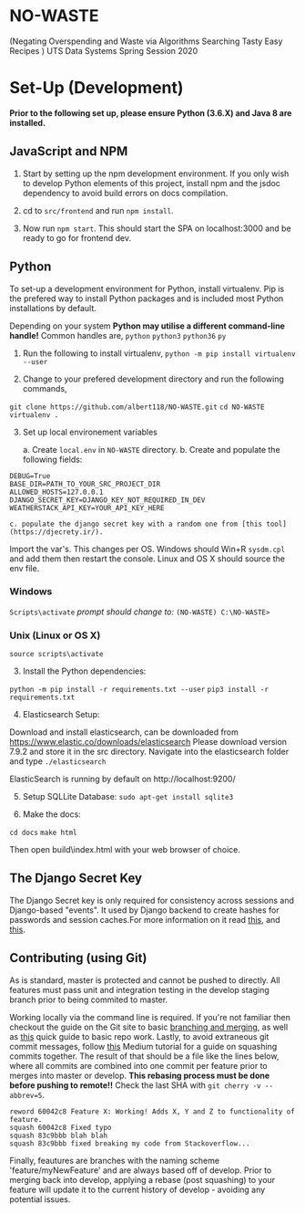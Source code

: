 # NO-WASTE
(Negating Overspending and Waste via Algorithms Searching Tasty Easy Recipes ) UTS Data Systems Spring Session 2020

# Set-Up (Development)

**Prior to the following set up, please ensure Python (3.6.X) and Java 8 are installed.**

## JavaScript and NPM

1. Start by setting up the npm development environment. If you only wish to develop Python elements of this project, install npm and the jsdoc dependency to avoid build errors on docs compilation.

2. cd to `src/frontend` and run `npm install`.

3. Now run `npm start`. This should start the SPA on localhost:3000 and be ready to go for frontend dev.

## Python

To set-up a development environment for Python, install virtualenv. Pip is the prefered way to install Python packages and is included most Python installations by default. 

Depending on your system **Python may utilise a different command-line handle!** Common handles are, 
`python`
`python3`
`python36`
`py`

1. Run the following to install virtualenv,
`python -m pip install virtualenv --user`

2.  Change to your prefered development directory and run the following commands,

`git clone https://github.com/albert118/NO-WASTE.git`
`cd NO-WASTE`
`virtualenv .`

3. Set up local environement variables

	a. Create `local.env` in `NO-WASTE` directory.
	b. Create and populate the following fields:
```
DEBUG=True
BASE_DIR=PATH_TO_YOUR_SRC_PROJECT_DIR
ALLOWED_HOSTS=127.0.0.1
DJANGO_SECRET_KEY=DJANGO_KEY_NOT_REQUIRED_IN_DEV
WEATHERSTACK_API_KEY=YOUR_API_KEY_HERE
```
	c. populate the django secret key with a random one from [this tool](https://djecrety.ir/).

Import the var's. This changes per OS. Windows should Win+R `sysdm.cpl` and add them then restart the console. Linux and OS X should source the env file.

### Windows

`Scripts\activate`
*prompt should change to:*
`(NO-WASTE) C:\NO-WASTE> `

### Unix (Linux or OS X)

`source scripts\activate`

3.  Install the Python dependencies:

`python -m pip install -r requirements.txt --user`
`pip3 install -r requirements.txt`

4. Elasticsearch Setup:

Download and install elasticsearch, can be downloaded from https://www.elastic.co/downloads/elasticsearch
Please download version 7.9.2 and store it in the src directory.
Navigate into the elasticsearch folder and type `./elasticsearch`

ElasticSearch is running by default on http://localhost:9200/ 


5. Setup SQLLite Database: 
`sudo apt-get install sqlite3`


6. Make the docs:

`cd docs`
`make html`

Then open build\index.html with your web browser of choice.

## The Django Secret Key

The Django Secret key is only required for consistency across sessions and Django-based "events". It used by Django backend to create hashes for passwords and session caches.For more information on it read [this](https://stackoverflow.com/questions/7382149/purpose-of-django-setting-secret-key), and [this](https://stackoverflow.com/questions/51657422/are-django-secret-keys-per-instance-or-per-app).

##  Contributing (using Git)

As is standard, master is protected and cannot be pushed to directly. All features must pass unit and integration testing in the develop staging branch prior to being commited to master.

Working locally via the command line is required. If you're not familiar then checkout the guide on the Git site to basic [branching and merging](https://git-scm.com/book/en/v2/Git-Branching-Basic-Branching-and-Merging), as well as [this](https://product.hubspot.com/blog/git-and-github-tutorial-for-beginners) quick guide to basic repo work. Lastly, to avoid extraneous git commit messages, follow [this](https://medium.com/@slamflipstrom/a-beginners-guide-to-squashing-commits-with-git-rebase-8185cf6e62ec) Medium tutorial for a guide on squashing commits together. The result of that should be a file like the lines below, where all commits are combined into one commit per feature prior to merges into master or develop. **This rebasing process must be done before pushing to remote!!** Check the last SHA with `git cherry -v --abbrev=5`.

```
reword 60042c8 Feature X: Working! Adds X, Y and Z to functionality of feature.
squash 60042c8 Fixed typo
squash 83c9bbb blah blah
squash 83c9bbb fixed breaking my code from Stackoverflow...
```

Finally, feautures are branches with the naming scheme 'feature/myNewFeature' and are always based off of develop. Prior to merging back into develop, applying a rebase (post squashing) to your feature will update it to the current history of develop - avoiding any potential issues.
